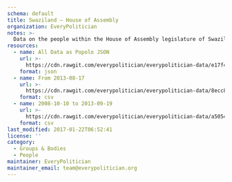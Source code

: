 ```yaml
---
schema: default
title: Swaziland — House of Assembly
organization: EveryPolitician
notes: >-
  Data on the people within the House of Assembly legislature of Swaziland.
resources:
  - name: All Data as Popolo JSON
    url: >-
      https://cdn.rawgit.com/everypolitician/everypolitician-data/e17f415ec30bd9e193f40ee5cce876b7d96ef808/data/Swaziland/Assembly/ep-popolo-v1.0.json
    format: json
  - name: From 2013-08-17
    url: >-
      https://cdn.rawgit.com/everypolitician/everypolitician-data/8ecc83a0bb2ef59cf4f266ac6ed872c442f3eead/data/Swaziland/Assembly/term-10.csv
    format: csv
  - name: 2008-10-10 to 2013-09-19
    url: >-
      https://cdn.rawgit.com/everypolitician/everypolitician-data/a50544396aadc037ec054242b908be5671118b2b/data/Swaziland/Assembly/term-9.csv
    format: csv
last_modified: 2017-01-22T06:52:41
license: ''
category:
  - Groups & Bodies
  - People
maintainer: EveryPolitician
maintainer_email: team@everypolitician.org
---
```

